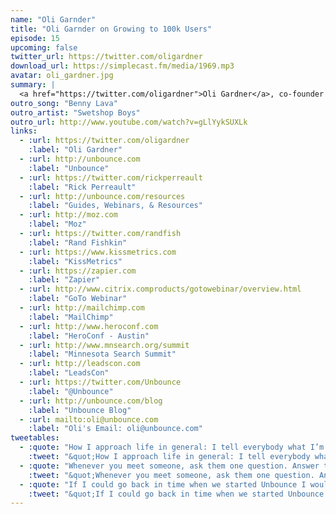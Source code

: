 ```yaml
---
name: "Oli Garnder"
title: "Oli Garnder on Growing to 100k Users"
episode: 15
upcoming: false
twitter_url: https://twitter.com/oligardner
download_url: https://simplecast.fm/media/1969.mp3
avatar: oli_gardner.jpg
summary: |
  <a href="https://twitter.com/oligardner">Oli Gardner</a>, co-founder of <a href="http://unbounce.com">Unbounce</a>, talks about the marketing and integrations they did in the early stages to grow their product, and about the transition that he’s making from being Creative Director of the company to more of a public speaking role.
outro_song: "Benny Lava"
outro_artist: "Swetshop Boys"
outro_url: http://www.youtube.com/watch?v=gLlYykSUXLk
links:
  - :url: https://twitter.com/oligardner
    :label: "Oli Gardner"
  - :url: http://unbounce.com
    :label: "Unbounce"
  - :url: https://twitter.com/rickperreault
    :label: "Rick Perreault"
  - :url: http://unbounce.com/resources
    :label: "Guides, Webinars, & Resources"
  - :url: http://moz.com
    :label: "Moz"
  - :url: https://twitter.com/randfish
    :label: "Rand Fishkin"
  - :url: https://www.kissmetrics.com
    :label: "KissMetrics"
  - :url: https://zapier.com
    :label: "Zapier"
  - :url: http://www.citrix.comproducts/gotowebinar/overview.html
    :label: "GoTo Webinar"
  - :url: http://mailchimp.com
    :label: "MailChimp"
  - :url: http://www.heroconf.com
    :label: "HeroConf - Austin"
  - :url: http://www.mnsearch.org/summit
    :label: "Minnesota Search Summit"
  - :url: http://leadscon.com
    :label: "LeadsCon"
  - :url: https://twitter.com/Unbounce
    :label: "@Unbounce"
  - :url: http://unbounce.com/blog
    :label: "Unbounce Blog"
  - :url: mailto:oli@unbounce.com
    :label: "Oli's Email: oli@unbounce.com"
tweetables:
  - :quote: "How I approach life in general: I tell everybody what I’m gonna do, so then I have to do it."
    :tweet: "&quot;How I approach life in general: I tell everybody what I’m gonna do, so then I have to do it.&quot; -@oligardner"
  - :quote: "Whenever you meet someone, ask them one question. Answer ten."
    :tweet: "&quot;Whenever you meet someone, ask them one question. Answer ten."
  - :quote: "If I could go back in time when we started Unbounce I would kiss myself on the mouth & change nothing"
    :tweet: "&quot;If I could go back in time when we started Unbounce I would kiss myself on the mouth & change nothing&quot; -@oligardner"
---
```


